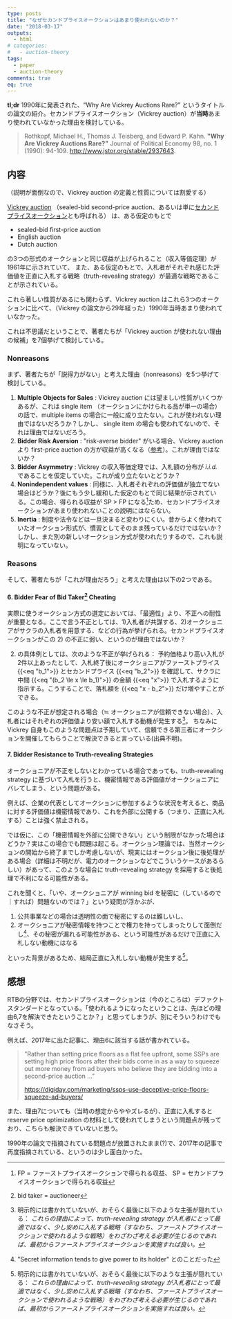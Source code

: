 ```yaml
---
type: posts
title: "なぜセカンドプライスオークションはあまり使われないのか？"
date: "2018-03-17"
outputs:
  - html
# categories:
#   - auction-theory
tags:
  - paper
  - auction-theory
comments: true
eq: true
---
```


**tl;dr** 1990年に発表された、“Why Are Vickrey Auctions Rare?” というタイトルの論文の紹介。セカンドプライスオークション（Vickrey auction）が**当時**あまり使われていなかった理由を検討している。

<!--more-->

>Rothkopf, Michael H., Thomas J. Teisberg, and Edward P. Kahn. **"Why Are Vickrey Auctions Rare?"** Journal of Political Economy 98, no. 1 (1990): 94-109. <http://www.jstor.org/stable/2937643>.


## 内容

（説明が面倒なので、Vickrey auction の定義と性質については割愛する）

[Vickrey auction](https://en.wikipedia.org/wiki/Vickrey_auction) （sealed-bid second-price auction、あるいは単に[セカンドプライスオークション](https://ja.wikipedia.org/wiki/%E7%AB%B6%E5%A3%B2#%E5%B0%81%E5%8D%B0%E5%85%A5%E6%9C%AD%E6%96%B9%E5%BC%8F_(sealed_bid_auction))とも呼ばれる） は、ある仮定のもとで

* sealed-bid first-price auction
* English auction
* Dutch auction

の3つの形式のオークションと同じ収益が上げられること（収入等価定理）が1961年に示されていて、
また、ある仮定のもとで、入札者がそれぞれ感じた評価値を正直に入札する戦略（truth-revealing strategy）が最適な戦略であることが示されている。

これら著しい性質があるにも関わらず、Vickrey auction はこれら3つのオークションに比べて、（Vickrey の論文から29年経った）1990年当時あまり使われていなかった。

これは不思議だということで、著者たちが「Vickrey auction が使われない理由の候補」を7個挙げて検討している。

### Nonreasons

まず、著者たちが「説得力がない」と考えた理由（nonreasons）を5つ挙げて検討している。

1. **Multiple Objects for Sales** : Vickrey auction には望ましい性質がいくつかあるが、これは single item （オークションにかけられる品が単一の場合）の話で、multiple items の場合に一般に成り立たない。これが使われない理由ではないだろうか？しかし、 single item の場合も使われてないので、それは理由ではないだろう。
2. **Bidder Risk Aversion** : "risk-averse bidder" がいる場合、Vickrey auction より first-price auction の方が収益が高くなる（[参考](https://en.wikipedia.org/wiki/Auction_theory#Benchmark_model)）。これが理由ではないか？
3. **Bidder Asymmetry** : Vickrey の収入等価定理では、入札額の分布が *i.i.d.* であることを仮定していた。これが成り立たないとどうか？
4. **Nonindependent values** : 同様に、入札者それぞれの評価値が独立でない場合はどうか？後にもう少し緩和した仮定のもとで同じ結果が示されている。この場合、得られる収益が SP > FP になる[^notations]ため、セカンドプライスオークションがあまり使われないことの説明にはならない。
5. **Inertia** : 制度や法令などは一旦決まると変わりにくい。昔からよく使われていたオークション形式が、慣習としてそのまま残っているだけではないか？しかし、また別の新しいオークション方式が使われたりするので、これも説明になっていない。

[^notations]: FP = ファーストプライスオークションで得られる収益、 SP = セカンドプライスオークションで得られる収益

### Reasons

そして、著者たちが「これが理由だろう」と考えた理由は以下の2つである。

#### 6. Bidder Fear of Bid Taker[^bid-taker] Cheating

[^bid-taker]: bid taker = auctioneer

実際に使うオークション方式の選定においては、「最適性」より、不正への耐性が重要となる。ここで言う不正としては、1)入札者が共謀する、2)オークショニアがサクラの入札者を用意する、などの行為が挙げられる。セカンドプライスオークションがこの 2) の不正に弱い、というのが理由ではないか？

2) の具体例としては、次のような不正が挙げられる： 予約価格より高い入札が2件以上あったとして、入札終了後にオークショニアがファーストプライス {{<eq "b_1">}} とセカンドプライス {{<eq "b_2">}} を確認して、サクラに中間 {{<eq "(b_2 \le x \le b_1)">}} の金額 {{<eq "x">}} で入札するように指示する。こうすることで、落札額を {{<eq "x - b_2">}} だけ増やすことができる。

このような不正が想定される場合（≒ オークショニアが信頼できない場合）、入札者にはそれぞれの評価値より安い額で入札する動機が発生する[^reasons]。
ちなみに Vickrey 自身もこのような問題点は予期していて、信頼できる第三者にオークションを開催してもらうことで解決できると言っている(出典不明)。

[^reasons]: 明示的には書かれていないが、おそらく最後に以下のような主張が隠れている： *これらの理由によって、truth-revealing strategy が入札者にとって最適ではなく、少し安めに入札する戦略（すなわち、ファーストプライスオークションで使われるような戦略）をわざわざ考える必要が生じるのであれば、最初からファーストプライスオークションを実施すれば良い。*


#### 7. Bidder Resistance to Truth-revealing Strategies

オークショニアが不正をしないとわかっている場合であっても、truth-revealing strategy に基づいて入札を行うと、機密情報である評価値がオークショニアにバレてしまう、という問題がある。

例えば、企業の代表としてオークションに参加するような状況を考えると、商品に対する評価値は機密情報であり、これを外部に公開する（つまり、正直に入札する）ことは強く禁止される。

では仮に、この「機密情報を外部に公開できない」という制限がなかった場合はどうか？実はこの場合でも問題は起こる。オークション理論では、当然オークションの開始から終了までしか考慮しないが、現実にはオークション後に後処理がある場合（詳細は不明だが、電力のオークションなどでこういうケースがあるらしい）があって、このような場合に truth-revealing strategy を採用すると後処理で不利になる可能性がある。

これを聞くと、「いや、オークショニアが winning bid を秘密に（しているので｜すれば）問題ないのでは？」という疑問が浮かぶが、

1. 公共事業などの場合は透明性の面で秘密にするのは難しいし、
2. オークショニアが秘密情報を持つことで権力を持ってしまったりして面倒だし[^power]、その秘密が漏れる可能性がある、という可能性があるだけで正直に入札しない動機にはなる

といった背景があるため、結局正直に入札しない動機が発生する[^reasons]。

[^power]: "Secret information tends to give power to its holder" とのことだった


## 感想

RTBの分野では、セカンドプライスオークションは（今のところは）デファクトスタンダードとなっている。「使われるようになったということは、先ほどの理由6,7を解決できたということか？」と思ってしまうが、別にそういうわけでもなさそう。

例えば、2017年に出た記事に、理由6に該当する話が書かれている。

>"Rather than setting price floors as a flat fee upfront, some SSPs are setting high price floors after their bids come in as a way to squeeze out more money from ad buyers who believe they are bidding into a second-price auction ..."
>
><https://digiday.com/marketing/ssps-use-deceptive-price-floors-squeeze-ad-buyers/>

また、理由7についても（当時の想定からややズレるが）、正直に入札すると reserve price optimization の材料として使われてしまうという問題点が残っており、こちらも解決できていないと思う。

1990年の論文で指摘されている問題点が放置されたまま(?)で、2017年の記事で再度指摘されている、というのは少し面白かった。
